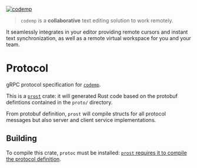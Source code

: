 [![codemp](https://codemp.dev/static/banner.png)](https://codemp.dev)

> `codemp` is a **collaborative** text editing solution to work remotely.

It seamlessly integrates in your editor providing remote cursors and instant text synchronization,
as well as a remote virtual workspace for you and your team.

# Protocol
gRPC protocol specification for [`codemp`](https://github.com/hexedtech/codemp).

This is a [`prost`](https://github.com/tokio-rs/prost) crate: it will generated Rust code based on the protobuf defintions contained in the `proto/` directory.

From protobuf definition, `prost` will compile structs for all protocol messages but also server and client service implementations.

## Building
To compile this crate, `protoc` must be installed: [`prost` requires it to compile the protocol definition](https://docs.rs/prost/latest/prost/#protoc).
